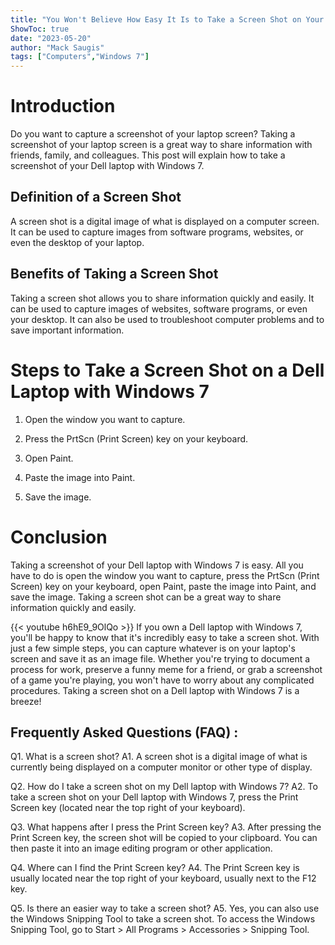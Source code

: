 ```yaml
---
title: "You Won't Believe How Easy It Is to Take a Screen Shot on Your Dell Laptop with Windows 7!"
ShowToc: true 
date: "2023-05-20"
author: "Mack Saugis" 
tags: ["Computers","Windows 7"]
---
```

# Introduction

Do you want to capture a screenshot of your laptop screen? Taking a screenshot of your laptop screen is a great way to share information with friends, family, and colleagues. This post will explain how to take a screenshot of your Dell laptop with Windows 7. 

## Definition of a Screen Shot

A screen shot is a digital image of what is displayed on a computer screen. It can be used to capture images from software programs, websites, or even the desktop of your laptop.

## Benefits of Taking a Screen Shot

Taking a screen shot allows you to share information quickly and easily. It can be used to capture images of websites, software programs, or even your desktop. It can also be used to troubleshoot computer problems and to save important information.

# Steps to Take a Screen Shot on a Dell Laptop with Windows 7

1. Open the window you want to capture.

2. Press the PrtScn (Print Screen) key on your keyboard.

3. Open Paint.

4. Paste the image into Paint.

5. Save the image.

# Conclusion

Taking a screenshot of your Dell laptop with Windows 7 is easy. All you have to do is open the window you want to capture, press the PrtScn (Print Screen) key on your keyboard, open Paint, paste the image into Paint, and save the image. Taking a screen shot can be a great way to share information quickly and easily.

{{< youtube h6hE9_9OlQo >}} 
If you own a Dell laptop with Windows 7, you'll be happy to know that it's incredibly easy to take a screen shot. With just a few simple steps, you can capture whatever is on your laptop's screen and save it as an image file. Whether you're trying to document a process for work, preserve a funny meme for a friend, or grab a screenshot of a game you're playing, you won't have to worry about any complicated procedures. Taking a screen shot on a Dell laptop with Windows 7 is a breeze!

## Frequently Asked Questions (FAQ) :
Q1. What is a screen shot?
A1. A screen shot is a digital image of what is currently being displayed on a computer monitor or other type of display.

Q2. How do I take a screen shot on my Dell laptop with Windows 7?
A2. To take a screen shot on your Dell laptop with Windows 7, press the Print Screen key (located near the top right of your keyboard).

Q3. What happens after I press the Print Screen key?
A3. After pressing the Print Screen key, the screen shot will be copied to your clipboard. You can then paste it into an image editing program or other application.

Q4. Where can I find the Print Screen key?
A4. The Print Screen key is usually located near the top right of your keyboard, usually next to the F12 key.

Q5. Is there an easier way to take a screen shot?
A5. Yes, you can also use the Windows Snipping Tool to take a screen shot. To access the Windows Snipping Tool, go to Start > All Programs > Accessories > Snipping Tool.



